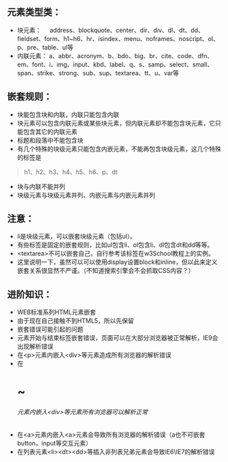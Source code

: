 ## 元素类型类：
* 块元素：
     address、blockquote、center、dir、div、dl、dt、dd、fieldset、form、h1~h6、hr、isindex、menu、noframes、noscript、ol、p、pre、table、ul等
* 内联元素：
     a、abbr、acronym、b、bdo、big、br、cite、code、dfn、em、font、i、img、input、kbd、label、q、s、samp、select、small、span、strike、strong、sub、sup、textarea、tt、u、var等
 
## 嵌套规则：
* 块能包含块和内联，内联只能包含内联
* 块元素可以包含内联元素或某些块元素，但内联元素却不能包含块元素，它只能包含其它的内联元素
* 标题和段落中不能包含块
* 有几个特殊的块级元素只能包含内嵌元素，不能再包含块级元素，这几个特殊的标签是
> h1、h2、h3、h4、h5、h6、p、dt
* 块与内联不能并列
* 块级元素与块级元素并列、内嵌元素与内嵌元素并列

## 注意：
* li是块级元素，可以嵌套块级元素（包括ul）。
* 有些标签是固定的嵌套规则，比如ul包含li、ol包含li、dl包含dt和dd等等。
* \<textarea>不可以嵌套自己，自行参考该标签在w3School教程上的实例。
* 这里说明一下，虽然可以可以使用display设置block和inline，但以此来定义嵌套关系很显然不严谨。（不知道搜索引擎会不会抓取CSS内容？）

## 进阶知识：
* WEB标准系列HTML元素嵌套
* 由于现在自己接触不到HTML5，所以先保留
* 嵌套错误可能引起的问题
* 元素开始与结束标签嵌套错误，页面可以在大部分浏览器被正常解析，IE9会出现解析错误
* 在\<p>元素内嵌入\<div>等元素造成所有浏览器的解析错误
* 在<h1>\~<h6>元素内嵌入\<div>等元素所有浏览器可以解析正常
* 在\<a>元素内嵌入\<a>元素会导致所有浏览器的解析错误（a也不可嵌套button，input等交互元素）
* 在列表元素\<li>\<dt>\<dd>等插入非列表兄弟元素会导致IE6\IE7的解析错误
